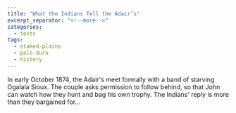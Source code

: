 ```yaml
---
title: "What the Indians Tell the Adair‘s"
excerpt_separator: "<!--more-->"
categories:
  - texts
tags:
  - staked-plains
  - palo-duro
  - history
---
```

In early October 1874, the Adair's meet formally with a band of starving Ogalala Sioux. The couple asks permission to follow behind, so that John can watch how they hunt and bag his own trophy. The Indians' reply is more than they bargained for...
